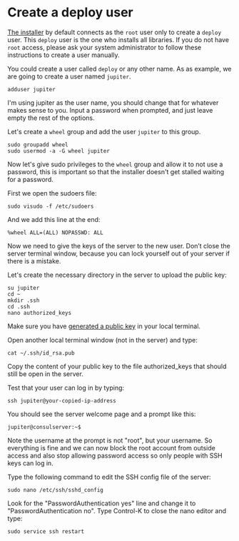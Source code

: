 # Create a deploy user

[The installer](https://github.com/consul/installer) by default connects as the `root` user only to create a `deploy` user. This `deploy` user is the one who installs all libraries. If you do not have `root` access, please ask your system administrator to follow these instructions to create a user manually.

You could create a user called `deploy` or any other name. As as example, we are going to create a user named `jupiter`.

  ```
  adduser jupiter
  ```

I'm using jupiter as the user name, you should change that for whatever makes sense to you. Input a password when prompted, and just leave empty the rest of the options.

Let's create a `wheel` group and add the user `jupiter` to this group.

  ```
  sudo groupadd wheel
  sudo usermod -a -G wheel jupiter
  ```

Now let's give sudo privileges to the `wheel` group and allow it to not use a password, this is important so that the installer doesn't get stalled waiting for a password.

First we open the sudoers file:

```
sudo visudo -f /etc/sudoers
```

And we add this line at the end:

```
%wheel ALL=(ALL) NOPASSWD: ALL
```

Now we need to give the keys of the server to the new user. Don’t close the server terminal window, because you can lock yourself out of your server if there is a mistake.

Let's create the necessary directory in the server to upload the public key:

```
su jupiter
cd ~
mkdir .ssh
cd .ssh
nano authorized_keys
```

Make sure you have [generated a public key](generating_ssh_key.md) in your local terminal.

Open another local terminal window (not in the server) and type:

```
cat ~/.ssh/id_rsa.pub
```

Copy the content of your public key to the file authorized_keys that should still be open in the server.

Test that your user can log in by typing:

  ```
  ssh jupiter@your-copied-ip-address
  ```

You should see the server welcome page and a prompt like this:

  ```
  jupiter@consulserver:~$
  ```

Note the username at the prompt is not "root", but your username. So everything is fine and we can now block the root account from outside access and also stop allowing password access so only people with SSH keys can log in.

Type the following command to edit the SSH config file of the server:

  ```
  sudo nano /etc/ssh/sshd_config
  ```

Look for the "PasswordAuthentication yes" line and change it to "PasswordAuthentication no". Type Control-K to close the nano editor and type:

  ```
  sudo service ssh restart
  ```
